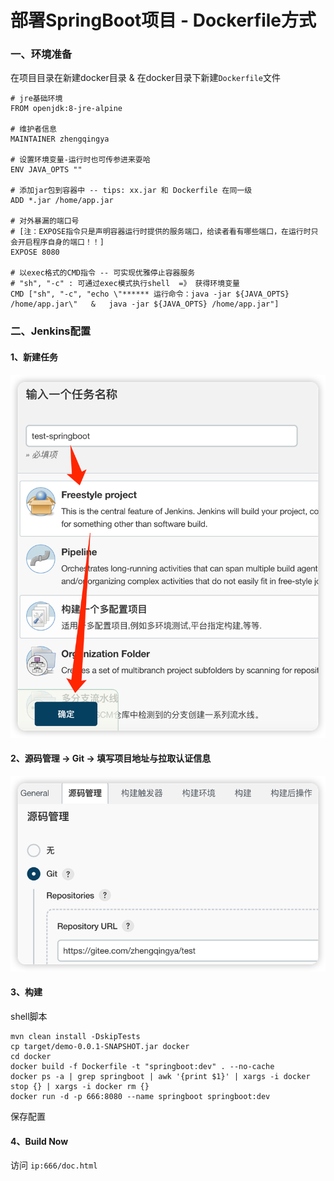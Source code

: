 # 部署SpringBoot项目 - Dockerfile方式

### 一、环境准备

在项目目录在新建docker目录 & 在docker目录下新建`Dockerfile`文件

```
# jre基础环境
FROM openjdk:8-jre-alpine

# 维护者信息
MAINTAINER zhengqingya

# 设置环境变量-运行时也可传参进来耍哈
ENV JAVA_OPTS ""

# 添加jar包到容器中 -- tips: xx.jar 和 Dockerfile 在同一级
ADD *.jar /home/app.jar

# 对外暴漏的端口号
# [注：EXPOSE指令只是声明容器运行时提供的服务端口，给读者看有哪些端口，在运行时只会开启程序自身的端口！！]
EXPOSE 8080

# 以exec格式的CMD指令 -- 可实现优雅停止容器服务
# "sh", "-c" : 可通过exec模式执行shell  =》 获得环境变量
CMD ["sh", "-c", "echo \"****** 运行命令：java -jar ${JAVA_OPTS} /home/app.jar\"   &   java -jar ${JAVA_OPTS} /home/app.jar"]
```

### 二、Jenkins配置

#### 1、新建任务

![img.png](images/springboot-Dockerfile-01.png)

#### 2、源码管理 -> Git -> 填写项目地址与拉取认证信息

![img_1.png](images/springboot-Dockerfile-02.png)

#### 3、构建

shell脚本

```shell
mvn clean install -DskipTests
cp target/demo-0.0.1-SNAPSHOT.jar docker
cd docker
docker build -f Dockerfile -t "springboot:dev" . --no-cache
docker ps -a | grep springboot | awk '{print $1}' | xargs -i docker stop {} | xargs -i docker rm {}
docker run -d -p 666:8080 --name springboot springboot:dev
```

保存配置

#### 4、Build Now

访问 `ip:666/doc.html`